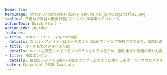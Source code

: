 ```yaml
---
home: true
heroImage: https://cerberus-diary.sakura.ne.jp/t/img/title2.png
tagline: 不奇跡世界はお散歩日和/ダイスバトル専用シミュレータ
actionText: Quick Start →
actionLink: /guide/
features:
- title: スキル・アビリティを自作可能
  details: スキル・アビリティはカードのように設定ファイルで管理されており、自由に追加・変更できます。
- title: ルールもカスタマイズ可能
  details: ルールも設定ファイルでプログラムされているため、勝利条件や処理の流れも変更することができます。
- title: 独自エンジン
  details: 独自エンジンでJSON・XMLをプログラムのように実行します。ユーザのカスタマイズに特化しており、エンドユーザは小難しいif・for文を習う必要すらありません。
footer: Copyright 2020 Amatsuti
---
```

